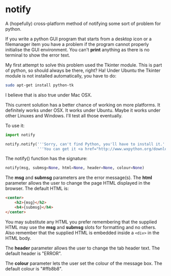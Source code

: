 # notify
A (hopefully) cross-platform method of notifying some sort of problem for python.

If you write a python GUI program that starts from a desktop icon or
a filemanager item you have a problem if the program cannot properly
initialise the GUI environment.  You can't **print** anything as there
is no terminal to show the error text.

My first attempt to solve this problem used the Tkinter module.  This is
part of python, so should always be there, right?  Ha!  Under Ubuntu the
Tkinter module is not installed automatically, you have to do:
```bash
sudo apt-get install python-tk
```
I believe that is also true under Mac OSX.

This current solution has a better chance of working on more platforms.
It definitely works under OSX.  It works under Ubuntu.  Maybe it
works under other Linuxes and Windows.  I'll test all those eventually.

To use it:
```python
import notify

notify.notify('''Sorry, can't find Python, you'll have to install it.''',         
              '''You can get it <a href="http://www.wxpython.org/download.php">here</a>''')
```

The notify() function has the signature:
```python
notify(msg, submsg=None, html=None, header=None, colour=None)
```
The **msg** and **submsg** parameters are the error message(s).  The **html**
parameter allows the user to change the page HTML displayed in the browser.
The default HTML is:
```html
<center>
    <h2>{msg}</h2>                                                       
    <h4>{submsg}</h4>                                                    
</center>
```

You may substitute any HTML you prefer remembering that the supplied HTML may
use the **msg** and **submsg** slots for formatting and no others.  Also
remember that the supplied HTML is embedded inside a ```<div>``` in the HTML
body.

The **header** parameter allows the user to change the tab header text.
The default header is "ERROR".

The **colour** parameter lets the user set the colour of the message box.
The default colour is "#ffb8b8".
